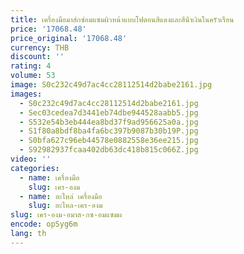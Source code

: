 ```yaml
---
title: เครื่องมือมาส์กซ่อมแซมผิวหน้าแบบโฟตอนสีแดงและสีน้ําเงินในครัวเรือน
price: '17068.48'
price_original: '17068.48'
currency: THB
discount: ''
rating: 4
volume: 53
image: S0c232c49d7ac4cc28112514d2babe2161.jpg
images:
  - S0c232c49d7ac4cc28112514d2babe2161.jpg
  - Sec03cedea7d3441eb74dbe944528aabb5.jpg
  - S532e54b3eb444ea8bd37f9ad956625a0a.jpg
  - S1f80a8bdf8ba4fa6bc397b9087b30b19P.jpg
  - S0bfa627c96eb44578e0882558e36ee215.jpg
  - S92982937fcaa402db63dc418b815c066Z.jpg
video: ''
categories:
  - name: เครื่องมือ
    slug: เคร-องม
  - name: อะไหล่ เครื่องมือ
    slug: อะไหล-เคร-องม
slug: เคร-องม-อมาส-กซ-อมแซมผ
encode: opSyg6m
lang: th
---
```

  